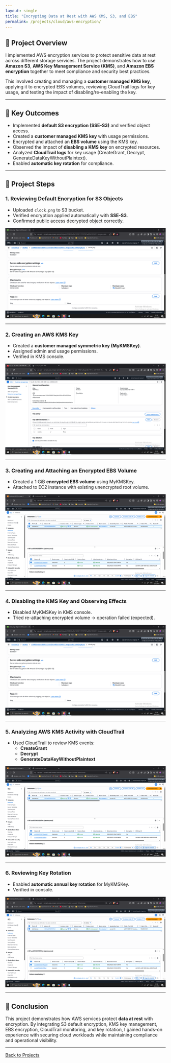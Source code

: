```yaml
---
layout: single
title: "Encrypting Data at Rest with AWS KMS, S3, and EBS"
permalink: /projects/cloud/aws-encryption/
---
```


## 📌 Project Overview
I implemented AWS encryption services to protect sensitive data at rest across different storage services. The project demonstrates how to use **Amazon S3**, **AWS Key Management Service (KMS)**, and **Amazon EBS encryption** together to meet compliance and security best practices.  

This involved creating and managing a **customer managed KMS key**, applying it to encrypted EBS volumes, reviewing CloudTrail logs for key usage, and testing the impact of disabling/re-enabling the key.  

---

## 🔹 Key Outcomes
- Implemented **default S3 encryption (SSE-S3)** and verified object access.  
- Created a **customer managed KMS key** with usage permissions.  
- Encrypted and attached an **EBS volume** using the KMS key.  
- Observed the impact of **disabling a KMS key** on encrypted resources.  
- Analyzed **CloudTrail logs** for key usage (CreateGrant, Decrypt, GenerateDataKeyWithoutPlaintext).  
- Enabled **automatic key rotation** for compliance.  

---

## 🔹 Project Steps

### 1. Reviewing Default Encryption for S3 Objects
- Uploaded `clock.png` to S3 bucket.  
- Verified encryption applied automatically with **SSE-S3**.  
- Confirmed public access decrypted object correctly.  

![S3 Default Encryption Screenshot](./assets/images/image2.png)

---

### 2. Creating an AWS KMS Key
- Created a **customer managed symmetric key (MyKMSKey)**.  
- Assigned admin and usage permissions.  
- Verified in KMS console.  

![KMS Key Screenshot](./assets/images/image12.png)

---

### 3. Creating and Attaching an Encrypted EBS Volume
- Created a 1 GiB **encrypted EBS volume** using MyKMSKey.  
- Attached to EC2 instance with existing unencrypted root volume.  

![EBS Volumes Screenshot](./assets/images/image9.png)

---

### 4. Disabling the KMS Key and Observing Effects
- Disabled MyKMSKey in KMS console.  
- Tried re-attaching encrypted volume → operation failed (expected).  

![Disabled Key Screenshot](./assets/images/image2.png)

---

### 5. Analyzing AWS KMS Activity with CloudTrail
- Used CloudTrail to review KMS events:  
  - **CreateGrant**  
  - **Decrypt**  
  - **GenerateDataKeyWithoutPlaintext**  

![CloudTrail Logs Screenshot](./assets/images/image9.png)

---

### 6. Reviewing Key Rotation
- Enabled **automatic annual key rotation** for MyKMSKey.  
- Verified in console.  

![Key Rotation Screenshot](./assets/images/image9.png)

---

## 🔹 Conclusion
This project demonstrates how AWS services protect **data at rest** with encryption. By integrating S3 default encryption, KMS key management, EBS encryption, CloudTrail monitoring, and key rotation, I gained hands-on experience with securing cloud workloads while maintaining compliance and operational visibility.



---

[Back to Projects](/projects/)

